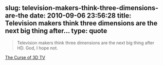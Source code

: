 slug: television-makers-think-three-dimensions-are-the
date: 2010-09-06 23:56:28
title: Television makers think three dimensions are the next big thing after...
type: quote
---

> Television makers think three dimensions are the next big thing after HD. God, I hope not.

[The Curse of 3D TV](http://technologizer.com/2010/09/03/3d-tv/)
